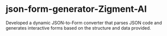 # json-form-generator-Zigment-AI
Developed a dynamic JSON-to-Form converter that parses JSON code and generates interactive forms based on the structure and data provided.
